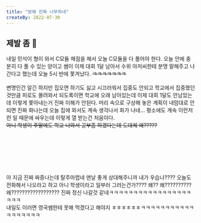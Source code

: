 ```yaml
---
title: "방해 진짜 너무하네"
createBy: 2022-07-30
---
```


## 제발 좀 🎪
내일 민석이 형이 와서 C모듈 채점을 해서 오늘 C모듈을 다 풀어야 한다. 오늘 안에 충분히 다 풀 수 있는 양이고 쌤이 이제 대회 1달 남아서 수위 아저씨한테 분명 말해주고 나간다고 했는데 오늘 5시 반에 쫓겨났다. ~~ㅋㅋㅋㅋㅋㅋㅋ~~ 
<br>
<br>
변명인건 알긴 하지만 집오면 하기도 싫고 시끄러워서 집중도 안되고 학교에서 집중했던것만큼 피로도 몰려와서 되도록이면 학교에 오래 남아있는데 이제 대회 1달도 안남았는데 이렇게 쫓아내는거 진짜 이해가 안된다. 머리 속으로 구상해 놓은 계획이 내맘대로 안되면 진짜 화나는데 오늘 집에 와서도 계속 생각나서 화가 나네...  평소에도 계속 이런저런 일 때문에 싸우는데 이렇게 열 받는건 처음이다.
<br>
~~아니 학생이 주말에도 학교 나와서 공부좀 하겠다는데 도대체 왜?????~~
<br>
<br>
<br>
<br>
<br>
<br>
<br>
<br>
아 지금 진짜 짜증나는데 탈주마렵네 맨날 좋게 상대해주니까 내가 우습나???? 오늘도 전화해서 나오라고 하고 아니 학생이라고 일부러 그러는건가???? 왜?? 왜?????????? 왜?????????????????? 진짜 정신 나갈것 같네ㅋㅋㅋㅋㅋㅋㅋㅋㅋㅋㅋㅋㅋㅋㅋㅋㅋㅋㅋㅋ 
<br>
내일도 이러면 영국쌤한테 못해 먹겠다고 해야지 ㅎㅎㅎㅎㅎㅎㅋㅋㅋㅋㅋㅋㅋㅋㅋㅋㅋㅋㅋㅋㅋㅋㅋㅋ